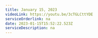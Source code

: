 ```yaml
---
title: January 15, 2023
videoLink: https://youtu.be/3cTGLCttYDE
serviceOrderlink: na
date: 2023-01-15T15:52:22.523Z
serviceDescription: n﻿a
---
```

